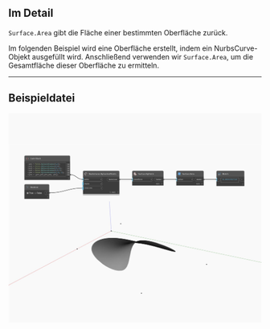 ## Im Detail
`Surface.Area` gibt die Fläche einer bestimmten Oberfläche zurück.

Im folgenden Beispiel wird eine Oberfläche erstellt, indem ein NurbsCurve-Objekt ausgefüllt wird. Anschließend verwenden wir `Surface.Area`, um die Gesamtfläche dieser Oberfläche zu ermitteln.

___
## Beispieldatei

![Area](./Autodesk.DesignScript.Geometry.Surface.Area_img.jpg)

